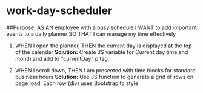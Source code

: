 # work-day-scheduler

##Purpose:
AS AN employee with a busy schedule
I WANT to add important events to a daily planner
SO THAT I can manage my time effectively

1. WHEN I open the planner, THEN the current day is displayed at the top of the calendar
    **Solution:** Create JS variable for Current day time and month and add to "currentDay" p tag.

2. WHEN I scroll down, THEN I am presented with time blocks for standard business hours 
    **Solution:** Use JS function to generate a grid of rows on page load. Each row (div) uses Bootstrap to style
